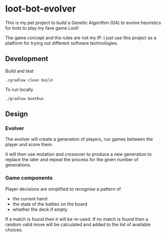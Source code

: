 loot-bot-evolver
================

This is my pet project to build a Genetic Algorithm (GA) to evolve heuristics for bots to play my fave game Loot! 

The game concept and the rules are not my IP. I just use this project as a platform for trying out different software technologies.

Development
---

Build and test

```shell
./gradlew clean build
```

To run locally

```shell
./gradlew bootRun
```

Design
---

### Evolver

The evolver will create a generation of players, run games between the player
and score them.

It will then use mutation and crossover to produce a new generation to replace the later
and repeat the process for the given number of generations.

### Game components

Player decisions are simplified to recognise a pattern of
 - the current hand
 - the state of the battles on the board
 - whether the deck if empty

If a match is found then it will be re-used. If no match is found then
a random valid move will be calculated and added to the list of available choices.